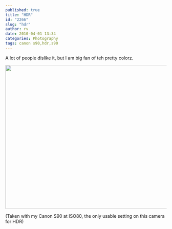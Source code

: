```yaml
---
published: true
title: "HDR"
id: "2266"
slug: "hdr"
author: rv
date: 2010-04-01 13:34
categories: Photography
tags: canon s90,hdr,s90
---
```

A lot of people dislike it, but I am big fan of teh pretty colorz.

<a href="https://s3.amazonaws.com/cfwblog/uploads/2010/04/img_1303_4_5ps.jpg"><img class="aligncenter size-full wp-image-2267" title="IMG_1303_4_5PSsml" src="https://s3.amazonaws.com/cfwblog/uploads/2010/04/img_1303_4_5pssml.jpg" alt="" width="600" height="450" /></a>

(Taken with my Canon S90 at ISO80, the only usable setting on this camera for HDR)